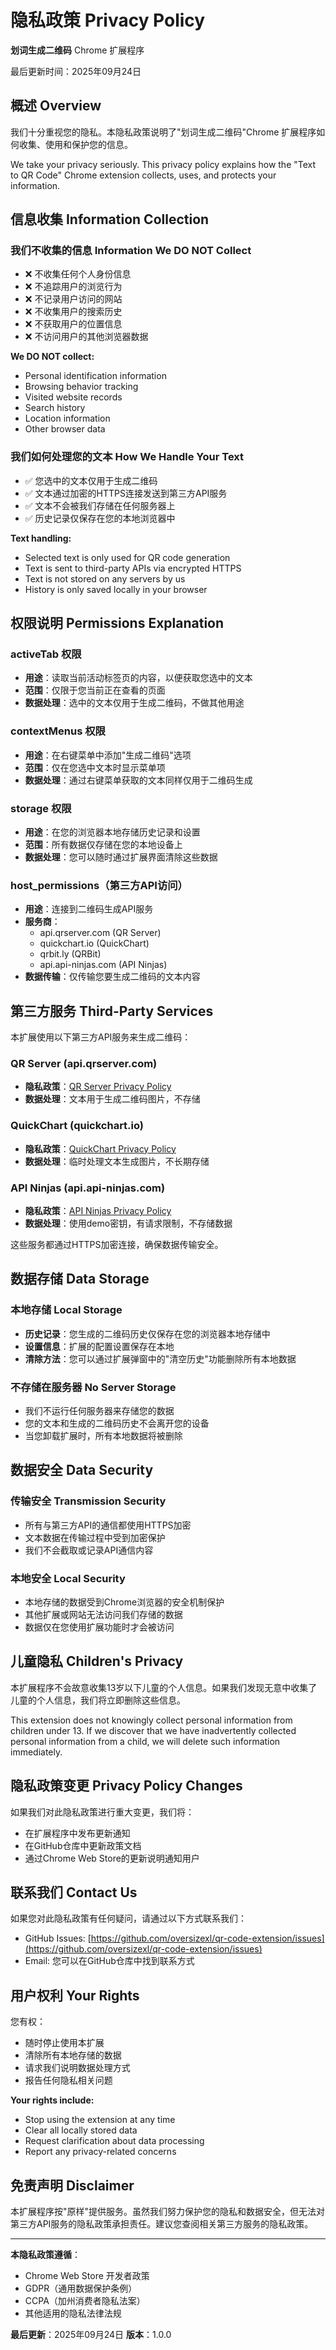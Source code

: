 # 隐私政策 Privacy Policy

**划词生成二维码** Chrome 扩展程序

最后更新时间：2025年09月24日

## 概述 Overview

我们十分重视您的隐私。本隐私政策说明了"划词生成二维码"Chrome 扩展程序如何收集、使用和保护您的信息。

We take your privacy seriously. This privacy policy explains how the "Text to QR Code" Chrome extension collects, uses, and protects your information.

## 信息收集 Information Collection

### 我们不收集的信息 Information We DO NOT Collect

- ❌ 不收集任何个人身份信息
- ❌ 不追踪用户的浏览行为
- ❌ 不记录用户访问的网站
- ❌ 不收集用户的搜索历史
- ❌ 不获取用户的位置信息
- ❌ 不访问用户的其他浏览器数据

**We DO NOT collect:**
- Personal identification information
- Browsing behavior tracking
- Visited website records
- Search history
- Location information
- Other browser data

### 我们如何处理您的文本 How We Handle Your Text

- ✅ 您选中的文本仅用于生成二维码
- ✅ 文本通过加密的HTTPS连接发送到第三方API服务
- ✅ 文本不会被我们存储在任何服务器上
- ✅ 历史记录仅保存在您的本地浏览器中

**Text handling:**
- Selected text is only used for QR code generation
- Text is sent to third-party APIs via encrypted HTTPS
- Text is not stored on any servers by us
- History is only saved locally in your browser

## 权限说明 Permissions Explanation

### activeTab 权限
- **用途**：读取当前活动标签页的内容，以便获取您选中的文本
- **范围**：仅限于您当前正在查看的页面
- **数据处理**：选中的文本仅用于生成二维码，不做其他用途

### contextMenus 权限
- **用途**：在右键菜单中添加"生成二维码"选项
- **范围**：仅在您选中文本时显示菜单项
- **数据处理**：通过右键菜单获取的文本同样仅用于二维码生成

### storage 权限
- **用途**：在您的浏览器本地存储历史记录和设置
- **范围**：所有数据仅存储在您的本地设备上
- **数据处理**：您可以随时通过扩展界面清除这些数据

### host_permissions（第三方API访问）
- **用途**：连接到二维码生成API服务
- **服务商**：
  - api.qrserver.com (QR Server)
  - quickchart.io (QuickChart)
  - qrbit.ly (QRBit)
  - api.api-ninjas.com (API Ninjas)
- **数据传输**：仅传输您要生成二维码的文本内容

## 第三方服务 Third-Party Services

本扩展使用以下第三方API服务来生成二维码：

### QR Server (api.qrserver.com)
- **隐私政策**：[QR Server Privacy Policy](https://goqr.me/de/rechtliches/datenschutz-goqrme.html)
- **数据处理**：文本用于生成二维码图片，不存储

### QuickChart (quickchart.io)
- **隐私政策**：[QuickChart Privacy Policy](https://quickchart.io/privacy/)
- **数据处理**：临时处理文本生成图片，不长期存储

### API Ninjas (api.api-ninjas.com)
- **隐私政策**：[API Ninjas Privacy Policy](https://api-ninjas.com/privacy)
- **数据处理**：使用demo密钥，有请求限制，不存储数据

这些服务都通过HTTPS加密连接，确保数据传输安全。

## 数据存储 Data Storage

### 本地存储 Local Storage
- **历史记录**：您生成的二维码历史仅保存在您的浏览器本地存储中
- **设置信息**：扩展的配置设置保存在本地
- **清除方法**：您可以通过扩展弹窗中的"清空历史"功能删除所有本地数据

### 不存储在服务器 No Server Storage
- 我们不运行任何服务器来存储您的数据
- 您的文本和生成的二维码历史不会离开您的设备
- 当您卸载扩展时，所有本地数据将被删除

## 数据安全 Data Security

### 传输安全 Transmission Security
- 所有与第三方API的通信都使用HTTPS加密
- 文本数据在传输过程中受到加密保护
- 我们不会截取或记录API通信内容

### 本地安全 Local Security
- 本地存储的数据受到Chrome浏览器的安全机制保护
- 其他扩展或网站无法访问我们存储的数据
- 数据仅在您使用扩展功能时才会被访问

## 儿童隐私 Children's Privacy

本扩展程序不会故意收集13岁以下儿童的个人信息。如果我们发现无意中收集了儿童的个人信息，我们将立即删除这些信息。

This extension does not knowingly collect personal information from children under 13. If we discover that we have inadvertently collected personal information from a child, we will delete such information immediately.

## 隐私政策变更 Privacy Policy Changes

如果我们对此隐私政策进行重大变更，我们将：
- 在扩展程序中发布更新通知
- 在GitHub仓库中更新政策文档
- 通过Chrome Web Store的更新说明通知用户

## 联系我们 Contact Us

如果您对此隐私政策有任何疑问，请通过以下方式联系我们：

- GitHub Issues: [https://github.com/oversizexl/qr-code-extension/issues](https://github.com/oversizexl/qr-code-extension/issues)
- Email: 您可以在GitHub仓库中找到联系方式

## 用户权利 Your Rights

您有权：
- 随时停止使用本扩展
- 清除所有本地存储的数据
- 请求我们说明数据处理方式
- 报告任何隐私相关问题

**Your rights include:**
- Stop using the extension at any time
- Clear all locally stored data
- Request clarification about data processing
- Report any privacy-related concerns

## 免责声明 Disclaimer

本扩展程序按"原样"提供服务。虽然我们努力保护您的隐私和数据安全，但无法对第三方API服务的隐私政策承担责任。建议您查阅相关第三方服务的隐私政策。

---

**本隐私政策遵循**：
- Chrome Web Store 开发者政策
- GDPR（通用数据保护条例）
- CCPA（加州消费者隐私法案）
- 其他适用的隐私法律法规

**最后更新**：2025年09月24日
**版本**：1.0.0